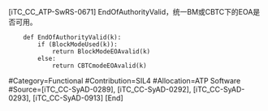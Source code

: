 ﻿
[iTC_CC_ATP-SwRS-0671]
EndOfAuthorityValid，统一BM或CBTC下的EOA是否可用。
```
	def EndOfAuthorityValid(k):
	    if (BlockModeUsed(k)):
	        return BlockModeEOAvalid(k)
	    else:
	        return CBTCmodeEOAvalid(k)
```
\#Category=Functional
\#Contribution=SIL4
\#Allocation=ATP Software
\#Source=[iTC_CC-SyAD-0289], [iTC_CC-SyAD-0292], [iTC_CC-SyAD-0293], [iTC_CC-SyAD-0913]
[End]
